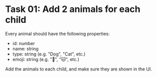 # Task 01: Add 2 animals for each child

Every animal should have the following properties:
- id: number
- name: string
- type: string (e.g. "Dog", "Cat", etc.)
- emoji: string (e.g. "🐶", "🐱", etc.)

Add the animals to each child, and make sure they are shown in the UI.